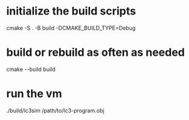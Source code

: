 # initialize the build scripts
cmake -S . -B build -DCMAKE_BUILD_TYPE=Debug

# build or rebuild as often as needed
cmake --build build

# run the vm
./build/lc3sim /path/to/lc3-program.obj

